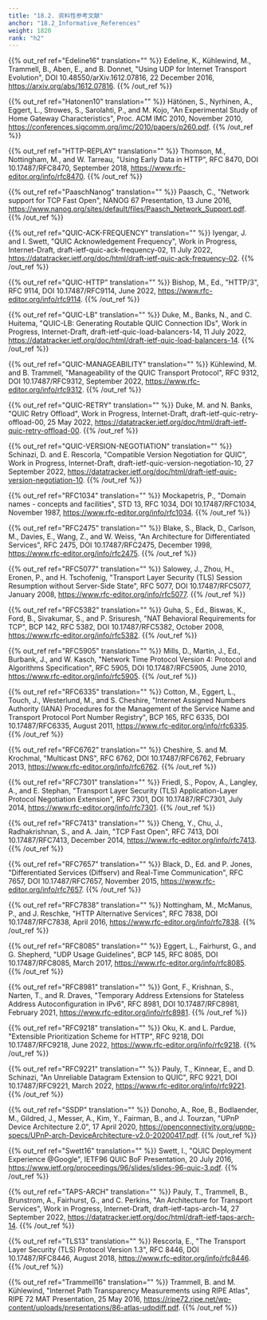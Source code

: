```yaml
---
title: "18.2. 资料性参考文献"
anchor: "18.2_Informative_References"
weight: 1820
rank: "h2"
---
```


{{% out_ref ref="Edeline16" translation="" %}}
Edeline, K., Kühlewind, M., Trammell, B., Aben, E., and B. Donnet, "Using UDP for Internet Transport Evolution", DOI 10.48550/arXiv.1612.07816, 22 December 2016, <https://arxiv.org/abs/1612.07816>.
{{% /out_ref %}}

{{% out_ref ref="Hatonen10" translation="" %}}
Hätönen, S., Nyrhinen, A., Eggert, L., Strowes, S., Sarolahti, P., and M. Kojo, "An Experimental Study of Home Gateway Characteristics", Proc. ACM IMC 2010, November 2010, <https://conferences.sigcomm.org/imc/2010/papers/p260.pdf>.
{{% /out_ref %}}

{{% out_ref ref="HTTP-REPLAY" translation="" %}}
Thomson, M., Nottingham, M., and W. Tarreau, "Using Early Data in HTTP", RFC 8470, DOI 10.17487/RFC8470, September 2018, <https://www.rfc-editor.org/info/rfc8470>.
{{% /out_ref %}}

{{% out_ref ref="PaaschNanog" translation="" %}}
Paasch, C., "Network support for TCP Fast Open", NANOG 67 Presentation, 13 June 2016, <https://www.nanog.org/sites/default/files/Paasch_Network_Support.pdf>.
{{% /out_ref %}}

{{% out_ref ref="QUIC-ACK-FREQUENCY" translation="" %}}
Iyengar, J. and I. Swett, "QUIC Acknowledgement Frequency", Work in Progress, Internet-Draft, draft-ietf-quic-ack-frequency-02, 11 July 2022, <https://datatracker.ietf.org/doc/html/draft-ietf-quic-ack-frequency-02>.
{{% /out_ref %}}

{{% out_ref ref="QUIC-HTTP" translation="" %}}
Bishop, M., Ed., "HTTP/3", RFC 9114, DOI 10.17487/RFC9114, June 2022, <https://www.rfc-editor.org/info/rfc9114>.
{{% /out_ref %}}

{{% out_ref ref="QUIC-LB" translation="" %}}
Duke, M., Banks, N., and C. Huitema, "QUIC-LB: Generating Routable QUIC Connection IDs", Work in Progress, Internet-Draft, draft-ietf-quic-load-balancers-14, 11 July 2022, <https://datatracker.ietf.org/doc/html/draft-ietf-quic-load-balancers-14>.
{{% /out_ref %}}

{{% out_ref ref="QUIC-MANAGEABILITY" translation="" %}}
Kühlewind, M. and B. Trammell, "Manageability of the QUIC Transport Protocol", RFC 9312, DOI 10.17487/RFC9312, September 2022, <https://www.rfc-editor.org/info/rfc9312>.
{{% /out_ref %}}

{{% out_ref ref="QUIC-RETRY" translation="" %}}
Duke, M. and N. Banks, "QUIC Retry Offload", Work in Progress, Internet-Draft, draft-ietf-quic-retry-offload-00, 25 May 2022, <https://datatracker.ietf.org/doc/html/draft-ietf-quic-retry-offload-00>.
{{% /out_ref %}}

{{% out_ref ref="QUIC-VERSION-NEGOTIATION" translation="" %}}
Schinazi, D. and E. Rescorla, "Compatible Version Negotiation for QUIC", Work in Progress, Internet-Draft, draft-ietf-quic-version-negotiation-10, 27 September 2022, <https://datatracker.ietf.org/doc/html/draft-ietf-quic-version-negotiation-10>.
{{% /out_ref %}}

{{% out_ref ref="RFC1034" translation="" %}}
Mockapetris, P., "Domain names - concepts and facilities", STD 13, RFC 1034, DOI 10.17487/RFC1034, November 1987, <https://www.rfc-editor.org/info/rfc1034>.
{{% /out_ref %}}

{{% out_ref ref="RFC2475" translation="" %}}
Blake, S., Black, D., Carlson, M., Davies, E., Wang, Z., and W. Weiss, "An Architecture for Differentiated Services", RFC 2475, DOI 10.17487/RFC2475, December 1998, <https://www.rfc-editor.org/info/rfc2475>.
{{% /out_ref %}}

{{% out_ref ref="RFC5077" translation="" %}}
Salowey, J., Zhou, H., Eronen, P., and H. Tschofenig, "Transport Layer Security (TLS) Session Resumption without Server-Side State", RFC 5077, DOI 10.17487/RFC5077, January 2008, <https://www.rfc-editor.org/info/rfc5077>.
{{% /out_ref %}}

{{% out_ref ref="RFC5382" translation="" %}}
Guha, S., Ed., Biswas, K., Ford, B., Sivakumar, S., and P. Srisuresh, "NAT Behavioral Requirements for TCP", BCP 142, RFC 5382, DOI 10.17487/RFC5382, October 2008, <https://www.rfc-editor.org/info/rfc5382>.
{{% /out_ref %}}

{{% out_ref ref="RFC5905" translation="" %}}
Mills, D., Martin, J., Ed., Burbank, J., and W. Kasch, "Network Time Protocol Version 4: Protocol and Algorithms Specification", RFC 5905, DOI 10.17487/RFC5905, June 2010, <https://www.rfc-editor.org/info/rfc5905>.
{{% /out_ref %}}

{{% out_ref ref="RFC6335" translation="" %}}
Cotton, M., Eggert, L., Touch, J., Westerlund, M., and S. Cheshire, "Internet Assigned Numbers Authority (IANA) Procedures for the Management of the Service Name and Transport Protocol Port Number Registry", BCP 165, RFC 6335, DOI 10.17487/RFC6335, August 2011, <https://www.rfc-editor.org/info/rfc6335>.
{{% /out_ref %}}

{{% out_ref ref="RFC6762" translation="" %}}
Cheshire, S. and M. Krochmal, "Multicast DNS", RFC 6762, DOI 10.17487/RFC6762, February 2013, <https://www.rfc-editor.org/info/rfc6762>.
{{% /out_ref %}}

{{% out_ref ref="RFC7301" translation="" %}}
Friedl, S., Popov, A., Langley, A., and E. Stephan, "Transport Layer Security (TLS) Application-Layer Protocol Negotiation Extension", RFC 7301, DOI 10.17487/RFC7301, July 2014, <https://www.rfc-editor.org/info/rfc7301>.
{{% /out_ref %}}

{{% out_ref ref="RFC7413" translation="" %}}
Cheng, Y., Chu, J., Radhakrishnan, S., and A. Jain, "TCP Fast Open", RFC 7413, DOI 10.17487/RFC7413, December 2014, <https://www.rfc-editor.org/info/rfc7413>.
{{% /out_ref %}}

{{% out_ref ref="RFC7657" translation="" %}}
Black, D., Ed. and P. Jones, "Differentiated Services (Diffserv) and Real-Time Communication", RFC 7657, DOI 10.17487/RFC7657, November 2015, <https://www.rfc-editor.org/info/rfc7657>.
{{% /out_ref %}}

{{% out_ref ref="RFC7838" translation="" %}}
Nottingham, M., McManus, P., and J. Reschke, "HTTP Alternative Services", RFC 7838, DOI 10.17487/RFC7838, April 2016, <https://www.rfc-editor.org/info/rfc7838>.
{{% /out_ref %}}

{{% out_ref ref="RFC8085" translation="" %}}
Eggert, L., Fairhurst, G., and G. Shepherd, "UDP Usage Guidelines", BCP 145, RFC 8085, DOI 10.17487/RFC8085, March 2017, <https://www.rfc-editor.org/info/rfc8085>.
{{% /out_ref %}}

{{% out_ref ref="RFC8981" translation="" %}}
Gont, F., Krishnan, S., Narten, T., and R. Draves, "Temporary Address Extensions for Stateless Address Autoconfiguration in IPv6", RFC 8981, DOI 10.17487/RFC8981, February 2021, <https://www.rfc-editor.org/info/rfc8981>.
{{% /out_ref %}}

{{% out_ref ref="RFC9218" translation="" %}}
Oku, K. and L. Pardue, "Extensible Prioritization Scheme for HTTP", RFC 9218, DOI 10.17487/RFC9218, June 2022, <https://www.rfc-editor.org/info/rfc9218>.
{{% /out_ref %}}

{{% out_ref ref="RFC9221" translation="" %}}
Pauly, T., Kinnear, E., and D. Schinazi, "An Unreliable Datagram Extension to QUIC", RFC 9221, DOI 10.17487/RFC9221, March 2022, <https://www.rfc-editor.org/info/rfc9221>.
{{% /out_ref %}}

{{% out_ref ref="SSDP" translation="" %}}
Donoho, A., Roe, B., Bodlaender, M., Gildred, J., Messer, A., Kim, Y., Fairman, B., and J. Tourzan, "UPnP Device Architecture 2.0", 17 April 2020, <https://openconnectivity.org/upnp-specs/UPnP-arch-DeviceArchitecture-v2.0-20200417.pdf>.
{{% /out_ref %}}

{{% out_ref ref="Swett16" translation="" %}}
Swett, I., "QUIC Deployment Experience @Google", IETF96 QUIC BoF Presentation, 20 July 2016, <https://www.ietf.org/proceedings/96/slides/slides-96-quic-3.pdf>.
{{% /out_ref %}}

{{% out_ref ref="TAPS-ARCH" translation="" %}}
Pauly, T., Trammell, B., Brunstrom, A., Fairhurst, G., and C. Perkins, "An Architecture for Transport Services", Work in Progress, Internet-Draft, draft-ietf-taps-arch-14, 27 September 2022, <https://datatracker.ietf.org/doc/html/draft-ietf-taps-arch-14>.
{{% /out_ref %}}

{{% out_ref ref="TLS13" translation="" %}}
Rescorla, E., "The Transport Layer Security (TLS) Protocol Version 1.3", RFC 8446, DOI 10.17487/RFC8446, August 2018, <https://www.rfc-editor.org/info/rfc8446>.
{{% /out_ref %}}

{{% out_ref ref="Trammell16" translation="" %}}
Trammell, B. and M. Kühlewind, "Internet Path Transparency Measurements using RIPE Atlas", RIPE 72 MAT Presentation, 25 May 2016, <https://ripe72.ripe.net/wp-content/uploads/presentations/86-atlas-udpdiff.pdf>.
{{% /out_ref %}}